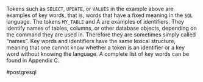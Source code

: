 Tokens such as `SELECT`, `UPDATE`, or `VALUES` in the example above are examples of key words, that is, words that have a fixed meaning in the `SQL` language. The tokens `MY_TABLE` and A are examples of identifiers. They identify names of tables, columns, or other database objects, depending on the command they are used in. Therefore they are sometimes simply called “names”. Key words and identifiers have the same lexical structure, meaning that one cannot know whether a token is an identifier or a key word without knowing the language. A complete list of key words can be found in Appendix C.

#postgresql 